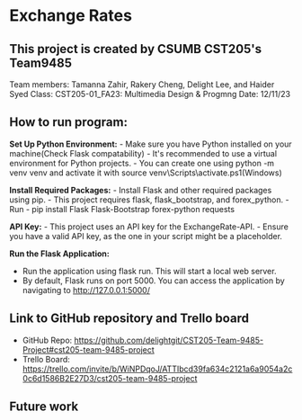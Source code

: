 # Exchange Rates
## This project is created by CSUMB CST205's Team9485
Team members: Tamanna Zahir, Rakery Cheng, Delight Lee, and Haider Syed
Class: CST205-01_FA23: Multimedia Design & Progmng
Date: 12/11/23
## How to run program: 
**Set Up Python Environment:**
    - Make sure you have Python installed on your machine(Check Flask compatability)
    - It's recommended to use a virtual environment for Python projects. 
    -   You can create one using python -m venv venv and activate it with source venv\Scripts\activate.ps1(Windows)

**Install Required Packages:**
    - Install Flask and other required packages using pip.
    - This project requires flask, flask_bootstrap, and forex_python.
    - Run 
        - pip install Flask Flask-Bootstrap forex-python requests

**API Key:**
    - This project uses an API key for the ExchangeRate-API.
    - Ensure you have a valid API key, as the one in your script might be a placeholder. 

**Run the Flask Application:**
  - Run the application using flask run. This will start a local web server.
  - By default, Flask runs on port 5000. You can access the application by navigating to http://127.0.0.1:5000/

## Link to GitHub repository and Trello board
  - GitHub Repo: https://github.com/delightgit/CST205-Team-9485-Project#cst205-team-9485-project
  - Trello Board: https://trello.com/invite/b/WiNPDqoJ/ATTIbcd39fa634c2121a6a9054a2c0c6d1586B2E27D3/cst205-team-9485-project
## Future work
 
